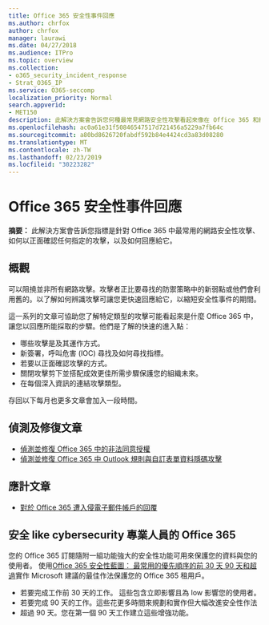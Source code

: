 ```yaml
---
title: Office 365 安全性事件回應
ms.author: chrfox
author: chrfox
manager: laurawi
ms.date: 04/27/2018
ms.audience: ITPro
ms.topic: overview
ms.collection:
- o365_security_incident_response
- Strat_O365_IP
ms.service: O365-seccomp
localization_priority: Normal
search.appverid:
- MET150
description: 此解決方案會告訴您何種最常見網路安全性攻擊看起來像在 Office 365 和給他們的回應方式
ms.openlocfilehash: ac0a61e31f50846547517d721456a5229a7fb64c
ms.sourcegitcommit: a80bd8626720fabdf592b84e4424cd3a83d08280
ms.translationtype: MT
ms.contentlocale: zh-TW
ms.lasthandoff: 02/23/2019
ms.locfileid: "30223282"
---
```

# <a name="office-365-security-incident-response"></a>Office 365 安全性事件回應

 **摘要：** 此解決方案會告訴您指標是針對 Office 365 中最常用的網路安全性攻擊、 如何以正面確認任何指定的攻擊，以及如何回應給它。
  
## <a name="overview"></a>概觀
可以阻撓並非所有網路攻擊。攻擊者正比要尋找的防禦策略中的新弱點或他們會利用舊的。以了解如何辨識攻擊可讓您更快速回應給它，以縮短安全性事件的期間。

這一系列的文章可協助您了解特定類型的攻擊可能看起來是什麼 Office 365 中，讓您以回應所能採取的步驟。他們是了解的快速的進入點：
 
- 哪些攻擊是及其運作方式。
- 新簽署，呼叫危害 (IOC) 尋找及如何尋找指標。
- 若要以正面確認攻擊的方式。
- 關閉攻擊剪下並搭配成效更佳所需步驟保護您的組織未來。
- 在每個深入資訊的連結攻擊類型。

存回以下每月也更多文章會加入一段時間。

## <a name="detect-and-remediate-articles"></a>偵測及修復文章

- [偵測並修復 Office 365 中的非法同意授權](detect-and-remediate-illicit-consent-grants.md)
- [偵測並修復 Office 365 中 Outlook 規則與自訂表單資料隱碼攻擊](detect-and-remediate-outlook-rules-forms-attack.md)
 
## <a name="incident-response-articles"></a>應計文章

- [對於 Office 365 遭入侵電子郵件帳戶的回覆](responding-to-a-compromised-email-account.md)

## <a name="secure-office-365-like-a-cybersecurity-pro"></a>安全 like cybersecurity 專業人員的 Office 365
您的 Office 365 訂閱隨附一組功能強大的安全性功能可用來保護您的資料與您的使用者。 使用[Office 365 安全性藍圖： 最常用的優先順序的前 30 天 90 天和超過](https://support.office.com/article/Office-365-security-roadmap-Top-priorities-for-the-first-30-days-90-days-and-beyond-28c86a1c-e4dd-4aad-a2a6-c768a21cb352)實作 Microsoft 建議的最佳作法保護您的 Office 365 租用戶。
- 若要完成工作前 30 天的工作。 這些包含立即影響且為 low 影響您的使用者。
- 若要完成 90 天的工作。這些花更多時間來規劃和實作但大幅改進安全性作法
- 超過 90 天。您在第一個 90 天工作建立這些增強功能。






